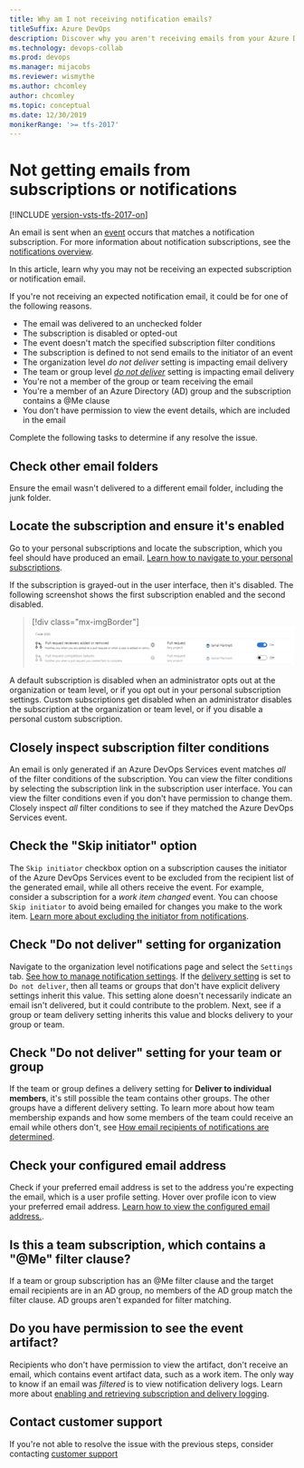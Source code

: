 ```yaml
---
title: Why am I not receiving notification emails?
titleSuffix: Azure DevOps
description: Discover why you aren't receiving emails from your Azure DevOps or TFS notification subscriptions and fix it.
ms.technology: devops-collab
ms.prod: devops
ms.manager: mijacobs
ms.reviewer: wismythe
ms.author: chcomley
author: chcomley
ms.topic: conceptual
ms.date: 12/30/2019
monikerRange: '>= tfs-2017'
---
```


# Not getting emails from subscriptions or notifications

[!INCLUDE [version-vsts-tfs-2017-on](../includes/version-tfs-2017-through-vsts.md)]

An email is sent when an [event](oob-supported-event-types.md) occurs that matches a notification subscription. For more information about notification subscriptions, see the [notifications overview](about-notifications.md).

In this article, learn why you may not be receiving an expected subscription or notification email.

If you're not receiving an expected notification email, it could be for one of the following reasons.

* The email was delivered to an unchecked folder
* The subscription is disabled or opted-out
* The event doesn't match the specified subscription filter conditions
* The subscription is defined to not send emails to the initiator of an event
* The organization level _do not deliver_ setting is impacting email delivery
* The team or group level [_do not deliver_](#check-do-not-deliver-setting-for-your-team-or-group) setting is impacting email delivery
* You're not a member of the group or team receiving the email
* You're a member of an Azure Directory (AD) group and the subscription contains a @Me clause
* You don't have permission to view the event details, which are included in the email

Complete the following tasks to determine if any resolve the issue.

## Check other email folders

Ensure the email wasn't delivered to a different email folder, including the junk folder.

## Locate the subscription and ensure it's enabled

Go to your personal subscriptions and locate the subscription, which you feel should have produced an email. [Learn how to navigate to your personal subscriptions](navigating-the-ui.md#open-person-level).

If the subscription is grayed-out in the user interface, then it's disabled. The following screenshot shows the first subscription enabled and the second disabled.

> [!div class="mx-imgBorder"] 
>![subscription disabled](media/subscription-disabled.png)

A default subscription is disabled when an administrator opts out at the organization or team level, or if you opt out in your personal subscription settings. Custom subscriptions get disabled when an administrator disables the subscription at the organization or team level, or if you disable a personal custom subscription.

## Closely inspect subscription filter conditions

An email is only generated if an Azure DevOps Services event matches _all_ of the filter conditions of the subscription. You can view the filter conditions by selecting the subscription link in the subscription user interface. You can view the filter conditions even if you don't have permission to change them. Closely inspect _all_ filter conditions to see if they matched the Azure DevOps Services event.

## Check the "Skip initiator" option

The `Skip initiator` checkbox option on a subscription causes the initiator of the Azure DevOps Services event to be excluded from the recipient list of the generated email, while all others receive the event. For example, consider a subscription for a _work item changed_ event. You can choose `Skip initiator` to avoid being emailed for changes you make to the work item. [Learn more about excluding the initiator from notifications](exclude-self-from-email.md).

## Check "Do not deliver" setting for organization

Navigate to the organization level notifications page and select the `Settings` tab. [See how to manage notification settings](manage-organization-notifications-settings.md). If the [delivery setting](#check-do-not-deliver-setting-for-your-team-or-group) is set to `Do not deliver`, then all teams or groups that don't have explicit delivery settings inherit this value. This setting alone doesn't necessarily indicate an email isn't delivered, but it could contribute to the problem. Next, see if a group or team delivery setting inherits this value and blocks delivery to your group or team.

## Check "Do not deliver" setting for your team or group

If the team or group defines a delivery setting for **Deliver to individual members**, it's still possible the team contains other groups. The other groups have a different delivery setting. To learn more about how team membership expands and how some members of the team could receive an email while others don't, see [How email recipients of notifications are determined](concepts-email-recipients.md).

## Check your configured email address

Check if your preferred email address is set to the address you're expecting the email, which is a user profile setting. Hover over profile icon to view your preferred email address. [Learn how to view the configured email address.](../organizations/settings/set-your-preferences.md).

## Is this a team subscription, which contains a "@Me" filter clause?

If a team or group subscription has an @Me filter clause and the target email recipients are in an AD group, no members of the AD group match the filter clause. AD groups aren't expanded for filter matching.

## Do you have permission to see the event artifact?

Recipients who don't have permission to view the artifact, don't receive an email, which contains event artifact data, such as a work item. The only way to know if an email was _filtered_ is to view notification delivery logs. Learn more about [enabling and retrieving subscription and delivery logging](use-subscription-logging.md).

## Contact customer support

If you're not able to resolve the issue with the previous steps, consider contacting [customer support](troubleshoot-contact-support.md)